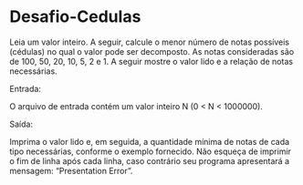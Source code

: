 # Desafio-Cedulas

Leia um valor inteiro. A seguir, calcule o menor número de notas possíveis (cédulas) no qual o valor pode ser decomposto. 
As notas consideradas são de 100, 50, 20, 10, 5, 2 e 1. A seguir mostre o valor lido e a relação de notas necessárias.

Entrada:

O arquivo de entrada contém um valor inteiro N (0 < N < 1000000).

Saída:

Imprima o valor lido e, em seguida, a quantidade mínima de notas de cada tipo necessárias,
conforme o exemplo fornecido. Não esqueça de imprimir o fim de linha após cada linha, 
caso contrário seu programa apresentará a mensagem: “Presentation Error”.

